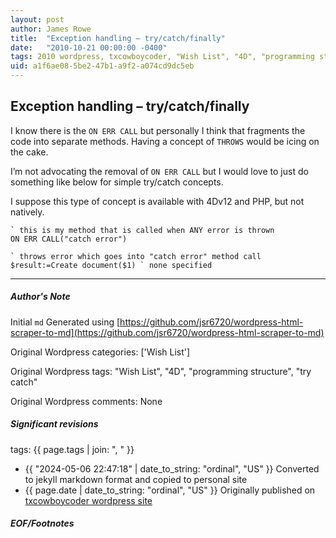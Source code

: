 ```yaml
---
layout: post
author: James Rowe
title:  "Exception handling – try/catch/finally"
date:   "2010-10-21 00:00:00 -0400"
tags: 2010 wordpress, txcowboycoder, "Wish List", "4D", "programming structure", "try catch"
uid: a1f6ae08-5be2-47b1-a9f2-a074cd9dc5eb
---
```



## Exception handling – try/catch/finally


I know there is the `ON ERR CALL` but personally I think that fragments the code into separate methods. Having a concept of `THROWS` would be icing on the cake.


I’m not advocating the removal of `ON ERR CALL` but I would love to just do something like below for simple try/catch concepts.


I suppose this type of concept is available with 4Dv12 and PHP, but not natively.



```
` this is my method that is called when ANY error is thrown
ON ERR CALL("catch error")

` throws error which goes into "catch error" method call
$result:=Create document($1) ` none specified

```



---

##### Author's Note

Initial `md` Generated using [https://github.com/jsr6720/wordpress-html-scraper-to-md](https://github.com/jsr6720/wordpress-html-scraper-to-md)

Original Wordpress categories: ['Wish List']

Original Wordpress tags: "Wish List", "4D", "programming structure", "try catch"

Original Wordpress comments: None

##### Significant revisions

tags: {{ page.tags | join: ", " }} <!-- todo move this somewhere -->

- {{ "2024-05-06 22:47:18" | date_to_string: "ordinal", "US" }} Converted to jekyll markdown format and copied to personal site
- {{ page.date | date_to_string: "ordinal", "US" }} Originally published on [txcowboycoder wordpress site](https://txcowboycoder.wordpress.com/2010/10/21/exception-handling-trycatchfinally/)

##### EOF/Footnotes

